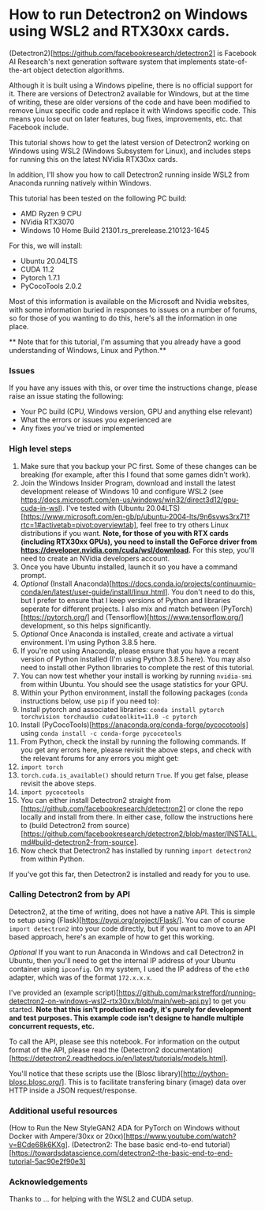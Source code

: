 # How to run Detectron2 on Windows using WSL2 and RTX30xx cards.

(Detectron2)[https://github.com/facebookresearch/detectron2] is Facebook AI Research's next generation software system that implements state-of-the-art object detection algorithms.

Although it is built using a Windows pipeline, there is no official support for it. There are versions of Detectron2 available for Windows, but at the time of writing, these are older versions of the code and have been modified to remove Linux specific code and replace it with Windows specific code. This means you lose out on later features, bug fixes, improvements, etc. that Facebook include.

This tutorial shows how to get the latest version of Detectron2 working on Windows using WSL2 (Windows Subsystem for Linux), and includes steps for running this on the latest NVidia RTX30xx cards.

In addition, I'll show you how to call Detectron2 running inside WSL2 from Anaconda running natively within Windows.

This tutorial has been tested on the following PC build:

* AMD Ryzen 9 CPU
* NVidia RTX3070
* Windows 10 Home Build 21301.rs_prerelease.210123-1645

For this, we will install:

* Ubuntu 20.04LTS
* CUDA 11.2
* Pytorch 1.7.1
* PyCocoTools 2.0.2

Most of this information is available on the Microsoft and Nvidia websites, with some information buried in responses to issues on a number of forums, so for those of you wanting to do this, here's all the information in one place.

** Note that for this tutorial, I'm assuming that you already have a good understanding of Windows, Linux and Python.**

### Issues

If you have any issues with this, or over time the instructions change, please raise an issue stating the following:

* Your PC build (CPU, Windows version, GPU and anything else relevant)
* What the errors or issues you experienced are
* Any fixes you've tried or implemented

### High level steps

1. Make sure that you backup your PC first. Some of these changes can be breaking (for example, after this I found that some games didn't work).
1. Join the Windows Insider Program, download and install the latest development release of Windows 10 and configure WSL2 (see https://docs.microsoft.com/en-us/windows/win32/direct3d12/gpu-cuda-in-wsl). I've tested with (Ubuntu 20.04LTS)[https://www.microsoft.com/en-gb/p/ubuntu-2004-lts/9n6svws3rx71?rtc=1#activetab=pivot:overviewtab], feel free to try others Linux distributions if you want. **Note, for those of you with RTX cards (including RTX30xx GPUs), you need to install the GeForce driver from https://developer.nvidia.com/cuda/wsl/download.** For this step, you'll need to create an NVidia developers account.
1. Once you have Ubuntu installed, launch it so you have a command prompt.
1. *Optional* (Install Anaconda)[https://docs.conda.io/projects/continuumio-conda/en/latest/user-guide/install/linux.html]. You don't need to do this, but I prefer to ensure that I keep versions of Python and libraries seperate for different projects. I also mix and match between (PyTorch)[https://pytorch.org/] and (Tensorflow)[https://www.tensorflow.org/] development, so this helps significantly. 
1. *Optional* Once Anaconda is installed, create and activate a virtual environment. I'm using Python 3.8.5 here.
1. If you're not using Anaconda, please ensure that you have a recent version of Python installed (I'm using Python 3.8.5 here). You may also need to install other Python libraries to complete the rest of this tutorial.
1. You can now test whether your install is working by running `nvidia-smi` from within Ubuntu. You should see the usage statistics for your GPU.
1. Within your Python environment, install the following packages (`conda` instructions below, use `pip` if you need to):
  1. Install pytorch and associated libraries: `conda install pytorch torchvision torchaudio cudatoolkit=11.0 -c pytorch`
  1. Install (PyCocoTools)[https://anaconda.org/conda-forge/pycocotools] using `conda install -c conda-forge pycocotools`
1. From Python, check the install by running the following commands. If you get any errors here, please revisit the above steps, and check with the relevant forums for any errors you might get:
  1. `import torch`
  1. `torch.cuda.is_available()` should return `True`. If you get false, please revisit the above steps.
  1. `import pycocotools`
1. You can either install Detectron2 straight from [https://github.com/facebookresearch/detectron2] or clone the repo locally and install from there. In either case, follow the instructions here to (build Detectron2 from source)[https://github.com/facebookresearch/detectron2/blob/master/INSTALL.md#build-detectron2-from-source].
1. Now check that Detectron2 has installed by running `import detectron2` from within Python.

If you've got this far, then Detectron2 is installed and ready for you to use.

### Calling Detectron2 from by API

Detectron2, at the time of writing, does not have a native API. This is simple to setup using (Flask)[https://pypi.org/project/Flask/]. You can of course `import detectron2` into your code directly, but if you want to move to an API based approach, here's an example of how to get this working.

*Optional* If you want to run Anaconda in Windows and call Detectron2 in Ubuntu, then you'll need to get the internal IP address of your Ubuntu container using `ipconfig`. On my system, I used the IP address of the `eth0` adapter, which was of the format `172.x.x.x`. 

I've provided an (example script)[https://github.com/markstrefford/running-detectron2-on-windows-wsl2-rtx30xx/blob/main/web-api.py] to get you started. **Note that this isn't production ready, it's purely for development and test purposes. This example code isn't designe to handle multiple concurrent requests, etc.**

To call the API, please see this notebook. For information on the output format of the API, please read the (Detectron2 documentation)[https://detectron2.readthedocs.io/en/latest/tutorials/models.html].

You'll notice that these scripts use the (Blosc library)[http://python-blosc.blosc.org/]. This is to facilitate transfering binary (image) data over HTTP inside a JSON request/response.

### Additional useful resources

(How to Run the New StyleGAN2 ADA for PyTorch on Windows without Docker with Ampere/30xx or 20xx)[https://www.youtube.com/watch?v=BCde68k6KXg].
(Detectron2: The base basic end-to-end tutorial)[https://towardsdatascience.com/detectron2-the-basic-end-to-end-tutorial-5ac90e2f90e3]

### Acknowledgements

Thanks to ... for helping with the WSL2 and CUDA setup.



